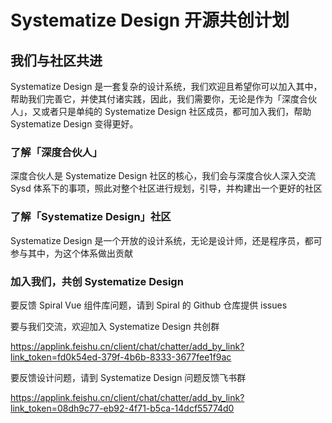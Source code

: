 # Systematize Design 开源共创计划
## 我们与社区共进
Systematize Design 是一套复杂的设计系统，我们欢迎且希望你可以加入其中，帮助我们完善它，并使其付诸实践，因此，我们需要你，无论是作为「深度合伙人」，又或者只是单纯的 Systematize Design 社区成员，都可加入我们，帮助 Systematize Design 变得更好。
### 了解「深度合伙人」
深度合伙人是 Systematize Design 社区的核心，我们会与深度合伙人深入交流 Sysd 体系下的事项，照此对整个社区进行规划，引导，并构建出一个更好的社区
### 了解「Systematize Design」社区
Systematize Design 是一个开放的设计系统，无论是设计师，还是程序员，都可参与其中，为这个体系做出贡献
### 加入我们，共创 Systematize Design
要反馈 Spiral Vue 组件库问题，请到 Spiral 的 Github 仓库提供 issues


要与我们交流，欢迎加入 Systematize Design 共创群


https://applink.feishu.cn/client/chat/chatter/add_by_link?link_token=fd0k54ed-379f-4b6b-8333-3677fee1f9ac


要反馈设计问题，请到 Systematize Design 问题反馈飞书群


https://applink.feishu.cn/client/chat/chatter/add_by_link?link_token=08dh9c77-eb92-4f71-b5ca-14dcf55774d0

